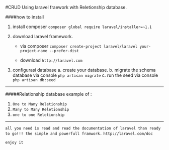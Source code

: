 #CRUD Using laravel fraework with Reletionship database.

####how to install 
1. install composer
	`composer global require laravel/installer=~1.1`

2. download laravel framework.
	* via composer
	`composer create-project laravel/laravel your-project-name --prefer-dist`

	* download  `http://laravel.com`

2. configurasi database
	a. create your database.
	b. migrate the schema database via console `php artisan migrate`
	c. run the seed via console `php artisan db:seed`


---

#####Relationship database example of :

1. `One to Many Reletionship`
2. `Many to Many Reletionship`
3. `one to one Reletionship`



--- 

```all you need is read and read the documentation of laravel than ready to go!!! the simple and powerfull framwork.``` `http://laravel.com/doc`

`enjoy it`
 

